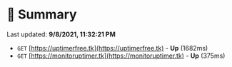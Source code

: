 # 📖 Summary
Last updated: **9/8/2021, 11:32:21 PM**

- `GET` [https://uptimerfree.tk](https://uptimerfree.tk) - **Up** (1682ms)
- `GET` [https://monitoruptimer.tk](https://monitoruptimer.tk) - **Up** (375ms)
